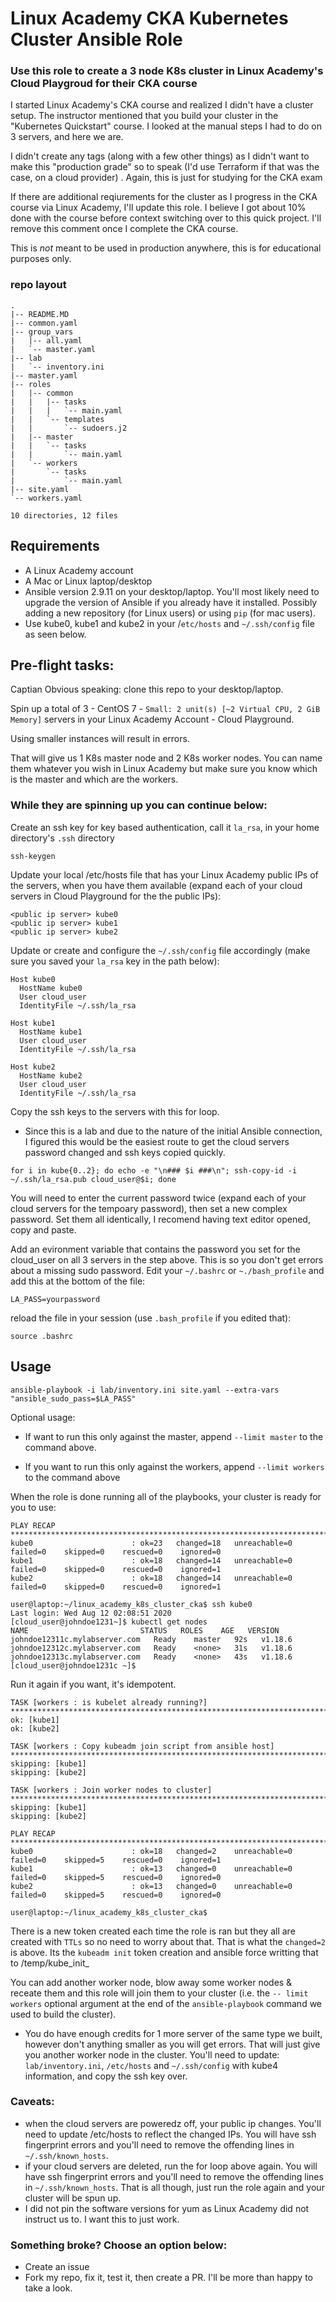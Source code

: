 # Linux Academy CKA Kubernetes Cluster Ansible Role
### Use this role to create a 3 node K8s cluster in Linux Academy's Cloud Playgroud for their CKA course

I started Linux Academy's CKA course and realized I didn't have a cluster setup.  The instructor mentioned that you build your cluster in the "Kubernetes Quickstart" course.  I looked at the manual steps I had to do on 3 servers, and here we are.

I didn't create any tags (along with a few other things) as I didn't want to make this "production grade" so to speak (I'd use Terraform if that was the case, on a cloud provider) .  Again, this is just for studying for the CKA exam

If there are additional reqiurements for the cluster as I progress in the CKA course via Linux Academy, I'll update this role. I believe I got about 10% done with the course before context switching over to this quick project.  I'll remove this comment once I complete the CKA course.

This is _not_ meant to be used in production anywhere, this is for educational purposes only.

### repo layout
```
.
|-- README.MD
|-- common.yaml
|-- group_vars
|   |-- all.yaml
|   `-- master.yaml
|-- lab
|   `-- inventory.ini
|-- master.yaml
|-- roles
|   |-- common
|   |   |-- tasks
|   |   |   `-- main.yaml
|   |   `-- templates
|   |       `-- sudoers.j2
|   |-- master
|   |   `-- tasks
|   |       `-- main.yaml
|   `-- workers
|       `-- tasks
|           `-- main.yaml
|-- site.yaml
`-- workers.yaml

10 directories, 12 files
```
## Requirements
- A Linux Academy account
- A Mac or Linux laptop/desktop
- Ansible version 2.9.11 on your desktop/laptop.  You'll most likely need to upgrade the version of Ansible if you already have it installed.  Possibly adding a new repository (for Linux users) or using `pip` (for mac users).
- Use kube0, kube1 and kube2 in your /`etc/hosts` and `~/.ssh/config` file as seen below.

## Pre-flight tasks:

Captian Obvious speaking:  clone this repo to your desktop/laptop.

Spin up a total of 3 - CentOS 7 - `Small: 2 unit(s) [~2 Virtual CPU, 2 GiB Memory]` servers in your Linux Academy Account - Cloud Playground.

Using smaller instances will result in errors.

That will give us 1 K8s master  node and 2 K8s worker nodes.  You can name them whatever you wish in Linux Academy but make sure you know which is the master and which are the workers.

### While they are spinning up you can continue below:

Create an ssh key for key based authentication, call it `la_rsa`, in your home directory's `.ssh` directory
```
ssh-keygen
```

Update your local /etc/hosts file that has your Linux Academy public IPs of the servers, when you have them available (expand each of your cloud servers in Cloud Playground for the the public IPs):
```
<public ip server> kube0
<public ip server> kube1
<public ip server> kube2
```
Update or create and configure the `~/.ssh/config` file accordingly (make sure you saved your `la_rsa` key in the path below):
```
Host kube0
  HostName kube0
  User cloud_user
  IdentityFile ~/.ssh/la_rsa

Host kube1
  HostName kube1
  User cloud_user
  IdentityFile ~/.ssh/la_rsa

Host kube2
  HostName kube2
  User cloud_user
  IdentityFile ~/.ssh/la_rsa
  ```
Copy the ssh keys to the servers with this for loop.
- Since this is a lab and due to the nature of the initial Ansible connection, I figured this would be the easiest route to get the cloud servers password changed and ssh keys copied quickly.
```
for i in kube{0..2}; do echo -e "\n### $i ###\n"; ssh-copy-id -i ~/.ssh/la_rsa.pub cloud_user@$i; done
```
You will need to enter the current password twice (expand each of your cloud servers for the tempoary password), then set a new complex password.  Set them all identically, I recomend having text editor opened, copy and paste.

Add an evironment variable that contains the password you set for the cloud_user on all 3 servers in the step above.  This is so you don't get errors about a missing sudo password.  Edit your `~/.bashrc` or `~./bash_profile` and add this at the bottom of the file:
```
LA_PASS=yourpassword
```
reload the file in your session (use `.bash_profile` if you edited that):
```
source .bashrc
```


## Usage


```
ansible-playbook -i lab/inventory.ini site.yaml --extra-vars "ansible_sudo_pass=$LA_PASS"
```

Optional usage:
- If want to run this only against the master, append `--limit master` to the command above.

- If you want to run this only against the workers, append `--limit workers` to the command above

When the role is done running all of the playbooks, your cluster is ready for you to use:
```
PLAY RECAP **************************************************************************************************************************************************************************************************************************
kube0                      : ok=23   changed=18   unreachable=0    failed=0    skipped=0    rescued=0    ignored=0
kube1                      : ok=18   changed=14   unreachable=0    failed=0    skipped=0    rescued=0    ignored=1
kube2                      : ok=18   changed=14   unreachable=0    failed=0    skipped=0    rescued=0    ignored=1

user@laptop:~/linux_academy_k8s_cluster_cka$ ssh kube0
Last login: Wed Aug 12 02:08:51 2020
[cloud_user@johndoe1231~]$ kubectl get nodes
NAME                         STATUS   ROLES    AGE   VERSION
johndoe12311c.mylabserver.com   Ready    master   92s   v1.18.6
johndoe12312c.mylabserver.com   Ready    <none>   31s   v1.18.6
johndoe12313c.mylabserver.com   Ready    <none>   43s   v1.18.6
[cloud_user@johndoe1231c ~]$
```
Run it again if you want, it's idempotent.

```
TASK [workers : is kubelet already running?] ****************************************************************************************************************************************************************************************
ok: [kube1]
ok: [kube2]

TASK [workers : Copy kubeadm join script from ansible host] *************************************************************************************************************************************************************************
skipping: [kube1]
skipping: [kube2]

TASK [workers : Join worker nodes to cluster] ***************************************************************************************************************************************************************************************
skipping: [kube1]
skipping: [kube2]

PLAY RECAP **************************************************************************************************************************************************************************************************************************
kube0                      : ok=18   changed=2    unreachable=0    failed=0    skipped=5    rescued=0    ignored=1
kube1                      : ok=13   changed=0    unreachable=0    failed=0    skipped=5    rescued=0    ignored=0
kube2                      : ok=13   changed=0    unreachable=0    failed=0    skipped=5    rescued=0    ignored=0

user@laptop:~/linux_academy_k8s_cluster_cka$
```
There is a new token created each time the role is ran but they all are created with `TTLs` so no need to worry about that.  That is what the `changed=2` is above.  Its the `kubeadm init` token creation and ansible force writting that to /temp/kube_init_

You can add another worker node, blow away some worker nodes & receate them and this role will join them to your cluster (i.e. the `-- limit workers` optional argument at the end of the `ansible-playbook` command we used to build the cluster).

- You do have enough credits for 1 more server of the same type we built, however don't anything smaller as you will get errors.  That will just give you another worker node in the cluster.  You'll need to update: `lab/inventory.ini`, `/etc/hosts` and `~/.ssh/config` with kube4 information, and copy the ssh key over.


### Caveats:
- when the cloud servers are poweredz off, your public ip changes.  You'll need to update /etc/hosts to reflect the changed IPs.  You will have ssh fingerprint errors and you'll need to remove the offending lines in `~/.ssh/known_hosts`.
- if your cloud servers are deleted, run the for loop above again.  You will have ssh fingerprint errors and you'll need to remove the offending lines in `~/.ssh/known_hosts`.  That is all though, just run the role again and your cluster will be spun up.
- I did not pin the software versions for yum as Linux Academy did not instruct us to.  I want this to just work.

### Something broke?  Choose an option below:
- Create an issue
- Fork my repo, fix it, test it, then create a PR.  I'll be more than happy to take a look.